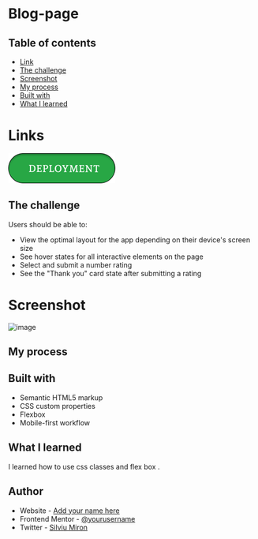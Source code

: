 # Blog-page

## Table of contents


  - [Link](#link)
  - [The challenge](#the-challenge)
  - [Screenshot](#screenshot)
  - [My process](#my-process)
  - [Built with](#built-with)
  - [What I learned](#what-i-learned)

# Links
[![DEPLOYMENT](https://github.com/Miron-Silviu/Guess-my-Number/blob/main/images/Frame%201.png)](https://miron-silviu.github.io/Blog-page/)

## The challenge

Users should be able to:

- View the optimal layout for the app depending on their device's screen size
- See hover states for all interactive elements on the page
- Select and submit a number rating
- See the "Thank you" card state after submitting a rating


# Screenshot
![image](https://github.com/Miron-Silviu/Blog-page/assets/119732322/240611a7-f9a3-4b81-9c48-dfbfe15c9cee)

## My process

## Built with

- Semantic HTML5 markup
- CSS custom properties
- Flexbox
- Mobile-first workflow


## What I learned

I learned how to use css classes and flex box . 

## Author

- Website - [Add your name here](https://www.your-site.com)
- Frontend Mentor - [@yourusername](https://www.frontendmentor.io/profile/yourusername)
- Twitter - [Silviu Miron](https://x.com/silviuumiron)
